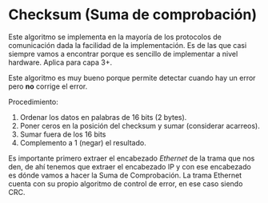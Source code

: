 # Checksum (Suma de comprobación)

Este algoritmo se implementa en la mayoría de los protocolos de comunicación dada la facilidad de la implementación. Es de las que casi siempre vamos a encontrar porque es sencillo de implementar a nivel hardware. Aplica para capa 3+.

Este algoritmo es muy bueno porque permite detectar cuando hay un error pero **no** corrige el error.

Procedimiento:

1. Ordenar los datos en palabras de 16 bits (2 bytes).
2. Poner ceros en la posición del checksum y sumar (considerar acarreos).
3. Sumar fuera de los 16 bits
4. Complemento a 1 (negar) el resultado.

Es importante primero extraer el encabezado *Ethernet* de la trama que nos den, de ahí tenemos que extraer el encabezado IP y con ese encabezado es dónde vamos a hacer la Suma de Comprobación. La trama Ethernet cuenta con su propio algoritmo de control de error, en ese caso siendo CRC.
